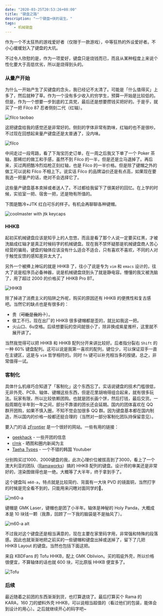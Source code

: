 ```yaml
---
date: "2020-03-25T20:53:26+08:00"
title: "键盘之路"
description: "一个键盘⌨侠的诞生。"
tags:
    - 机械键盘
---
```


作为一个不太狂热的游戏爱好者（仅限于一款游戏），中等狂热的外设爱好者。不小心缓缓划入了键盘的大坑。

不过令人欣慰的是，作为一项爱好，键盘只是烧钱而已，而且从某种程度上来说个性化要大于高低优劣，所以是烧得到头的。

### 从量产开始

为什么一开始产生了买键盘的念头，我已经记不太清了。可能是「什么值得买」上多了，然后就种了草。作为一个没有多少收入的穷学生，预算一开始是比较低的。但是，作为一个想要一步到底的工具党，最后还是想要攒钱买把好的。于是乎，就买了一把 Filco 87 忍者侧刻二代（红轴）。

![filco taobao](https://i.loli.net/2020/04/26/liZzFq7NKDxkUmg.png)

这把键盘给我的感觉还是非常好的。侧刻的字体非常有韵味，红轴的也不是很吵。不过现在回想起来量产键盘还是太普通了，没内味。

![filco](https://i.loli.net/2020/04/26/fmaHN5b2eL96Uty.png)

中间走过一段弯路，看了下淘宝历史订单，在一周之后我又下单了一个 Poker 茶轴，那稀烂的做工和手感，虽然不到 Filco 的一半，但是还是立马退掉了。再后来，买过两把酷冷烈焰枪正刻红轴，也是 Filco 的一半价格。但是除了键帽之外的做工可以说和 Filco 不相上下。说实话 Filco 的品牌溢价还是有点高，如果现在要我选一把量产的话，绝对不会选择它了。

这些量产键盘基本卖掉或者送人了。不过都给我留下了很美好的回忆。在上学的时候，实验室一把、宿舍一把，还是物有所值的。

下图是酷冷+JTK 红白可乐的样子。有机会再聊聊各种键帽。

![coolmaster with jtk keycaps](https://i.loli.net/2020/04/26/POhLkKYe3rA2gM4.png)

### HHKB

起初买机械键盘应该是知乎上的人忽悠，而且是看了那个人说一定要买红黑，才被洗脑成红轴才是真正时候码字的机械键盘。现在我不禁怀疑那是机械键盘商人苦心经营的骗局，键盘的轴体应该没有什么适合不适合，只有喜欢不喜欢，不同的人对于触觉反馈的感知差异太大了。

另外一个被捧上神坛的就是 HHKB 了，往小了说是专为 `vim` 和 `emacs` 设计的，往大了说是程序员必备神器，说是机械键盘烧到头了就是静电容。懵懂的我又被洗脑了，用了超过 2000 的价格买了 HHKB Pro BT。

![HHKB](https://i.loli.net/2020/04/26/yobQpCiu7JPScHX.png)

除了掉进了消费主义的陷阱之外呢，购买的原因还有 HHKB 的便携性和复古感吧。当然它的缺点也是有很多的：

- 贵（~~可能是我的？~~）。
- 做工不行。现在出厂的 HHKB 很多键帽都是歪的，就比如我这一把。
- 火山口、6u空格。后续想要玩的空间就很小了，除非换成紫星推杆，这里就不展开讲了。

当然我觉得可以把 HHKB 和 HHKB 配列分开来讲比较好。后者指分裂右 `Shift` 的一种 60% 键盘配列。这可以说是我第一喜欢的配列，键位少，可以保证双手一直在主键区，这是与 `vim` 哲学相符的。同时 `fn` 键可以补充相当多的按键。总之，非常值得一试。

### 客制化

具体什么机缘巧合知道了「客制化」这个东西忘了。实话说键盘的技术门槛很低，无非外壳、PCB、轴体、键帽这些东西，但是花里胡哨得组合起来，就有很多玩法。玩家有限，所以比较依赖团购。也就是团长画个饼，然后打钱，最后交货。一般周期在半年到一年之间，部分不靠谱的团长还会延期。国内的团体喜欢在 QQ 群开团购，如果不慎入圈，不知不觉会加很多 QQ 群。因为键盘基本都在国内制造，所以国内的价格一般都还挺合理的（当然对一部分客制化团队持保留意见）。

要入门的话 [zFrontier](https://www.zfrontier.com/) 是一个很好的网站。一些有用的链接：

- [geekhack](https://geekhack.org/index.php) - 一些开团的信息
- [r/mk](https://www.reddit.com/r/MechanicalKeyboards/) - 晒图和圈内新闻为主
- [Taeha Types](https://www.youtube.com/user/FeelgHoodMusic) - 一个不错的韩国 Youtuber

分别购买过1000、2000键盘的我，此次心理价位被拔高到了3000，看上了一个澳大利亚的团队（[Ramaworks](https://rama.works/)）搞的 HHKB 配列的键盘。设计师的审美还是非常好的，渲染图做得也是一绝。大概等了大半年，终于拿到手了。

这个键盘叫 `m60-a`，特点就是比较简约、背面有一大块 PVD 的镜面铜，当然打字的时候是完全看不到的，只能用来闪瞎对面同学的👀。

![m60-a](https://i.loli.net/2020/04/26/CY2gi7m6IZjV4uQ.png)

键帽是 GMK Laser，键帽也是团了小半年。轴体是神秘的 Holy Panda，大概成本是 10 块钱一颗（我靠，回顾了一下我的脑袋是不是抽风了）。

![m60-a alt](https://i.loli.net/2020/04/26/bzu1lBtP7scX3Ay.png)

不过我对这个键盘还是相当满意的，现在主要在家里码字用，非常强和特殊的段落感。因此也就渐渐地把之前买的一些键帽和键盘出掉或送掉了，留下了几把 HHKB Layout 的键盘。当然也包括下面这把。

来自 KBDFans 的 Tofu HHKB，配上 GMK Oblivion。买的瑕疵外壳，所以价格很便宜，不算轴体的话也就 600 块，可比原版 HHKB 便宜多了。

![Tofu](https://i.loli.net/2020/04/27/aH8p2qVFlveB4cJ.png)

### 后续

最近随着之前团的东西渐渐到货，也打算退烧了。最后打算买个 Rama 的 KARA，160 刀的塑料外壳 HHKB，可以说相当超值的（看过他们的包装，能体会到设计的用心）。之后就继续开心的码字吧~

